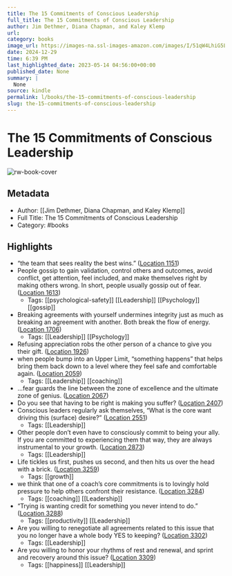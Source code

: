 ```yaml
---
title: The 15 Commitments of Conscious Leadership
full_title: The 15 Commitments of Conscious Leadership
author: Jim Dethmer, Diana Chapman, and Kaley Klemp
url: 
category: books
image_url: https://images-na.ssl-images-amazon.com/images/I/51qW4LhiG5L._SL200_.jpg
date: 2024-12-29
time: 6:39 PM
last_highlighted_date: 2023-05-14 04:56:00+00:00
published_date: None
summary: |
  None
source: kindle
permalink: l/books/the-15-commitments-of-conscious-leadership
slug: the-15-commitments-of-conscious-leadership
---
```

# The 15 Commitments of Conscious Leadership

![rw-book-cover](https://images-na.ssl-images-amazon.com/images/I/51qW4LhiG5L._SL200_.jpg)

## Metadata
- Author: [[Jim Dethmer, Diana Chapman, and Kaley Klemp]]
- Full Title: The 15 Commitments of Conscious Leadership
- Category: #books

## Highlights
- “the team that sees reality the best wins.” ([Location 1151](https://readwise.io/to_kindle?action=open&asin=B00R3MHWUE&location=1151))
- People gossip to gain validation, control others and outcomes, avoid conflict, get attention, feel included, and make themselves right by making others wrong. In short, people usually gossip out of fear. ([Location 1613](https://readwise.io/to_kindle?action=open&asin=B00R3MHWUE&location=1613))
    - Tags: [[psychological-safety]] [[Leadership]] [[Psychology]] [[gossip]] 
- Breaking agreements with yourself undermines integrity just as much as breaking an agreement with another. Both break the flow of energy. ([Location 1706](https://readwise.io/to_kindle?action=open&asin=B00R3MHWUE&location=1706))
    - Tags: [[Leadership]] [[Psychology]] 
- Refusing appreciation robs the other person of a chance to give you their gift. ([Location 1926](https://readwise.io/to_kindle?action=open&asin=B00R3MHWUE&location=1926))
- when people bump into an Upper Limit, “something happens” that helps bring them back down to a level where they feel safe and comfortable again. ([Location 2059](https://readwise.io/to_kindle?action=open&asin=B00R3MHWUE&location=2059))
    - Tags: [[Leadership]] [[coaching]] 
- …fear guards the line between the zone of excellence and the ultimate zone of genius. ([Location 2067](https://readwise.io/to_kindle?action=open&asin=B00R3MHWUE&location=2067))
- Do you see that having to be right is making you suffer? ([Location 2407](https://readwise.io/to_kindle?action=open&asin=B00R3MHWUE&location=2407))
- Conscious leaders regularly ask themselves, “What is the core want driving this (surface) desire?” ([Location 2551](https://readwise.io/to_kindle?action=open&asin=B00R3MHWUE&location=2551))
    - Tags: [[Leadership]] 
- Other people don’t even have to consciously commit to being your ally. If you are committed to experiencing them that way, they are always instrumental to your growth. ([Location 2873](https://readwise.io/to_kindle?action=open&asin=B00R3MHWUE&location=2873))
    - Tags: [[Leadership]] 
- Life tickles us first, pushes us second, and then hits us over the head with a brick. ([Location 3259](https://readwise.io/to_kindle?action=open&asin=B00R3MHWUE&location=3259))
    - Tags: [[growth]] 
- we think that one of a coach’s core commitments is to lovingly hold pressure to help others confront their resistance. ([Location 3284](https://readwise.io/to_kindle?action=open&asin=B00R3MHWUE&location=3284))
    - Tags: [[coaching]] [[Leadership]] 
- “Trying is wanting credit for something you never intend to do.” ([Location 3288](https://readwise.io/to_kindle?action=open&asin=B00R3MHWUE&location=3288))
    - Tags: [[productivity]] [[Leadership]] 
- Are you willing to renegotiate all agreements related to this issue that you no longer have a whole body YES to keeping? ([Location 3302](https://readwise.io/to_kindle?action=open&asin=B00R3MHWUE&location=3302))
    - Tags: [[Leadership]] 
- Are you willing to honor your rhythms of rest and renewal, and sprint and recovery around this issue? ([Location 3309](https://readwise.io/to_kindle?action=open&asin=B00R3MHWUE&location=3309))
    - Tags: [[happiness]] [[Leadership]] 


